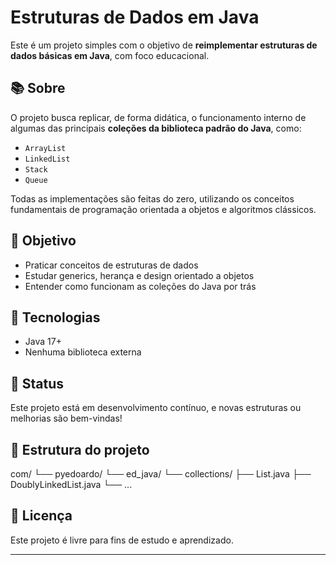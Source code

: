 # Estruturas de Dados em Java

Este é um projeto simples com o objetivo de **reimplementar estruturas de dados básicas em Java**, com foco educacional.

## 📚 Sobre

O projeto busca replicar, de forma didática, o funcionamento interno de algumas das principais **coleções da biblioteca padrão do Java**, como:

- `ArrayList`
- `LinkedList`
- `Stack`
- `Queue`

Todas as implementações são feitas do zero, utilizando os conceitos fundamentais de programação orientada a objetos e algoritmos clássicos.

## 🎯 Objetivo

- Praticar conceitos de estruturas de dados
- Estudar generics, herança e design orientado a objetos
- Entender como funcionam as coleções do Java por trás

## 🚀 Tecnologias

- Java 17+
- Nenhuma biblioteca externa

## 🧪 Status

Este projeto está em desenvolvimento contínuo, e novas estruturas ou melhorias são bem-vindas!

## 📁 Estrutura do projeto

com/ └── pyedoardo/ └── ed_java/ └── collections/ ├── List.java ├── DoublyLinkedList.java └── ...

## 📝 Licença

Este projeto é livre para fins de estudo e aprendizado.

---

